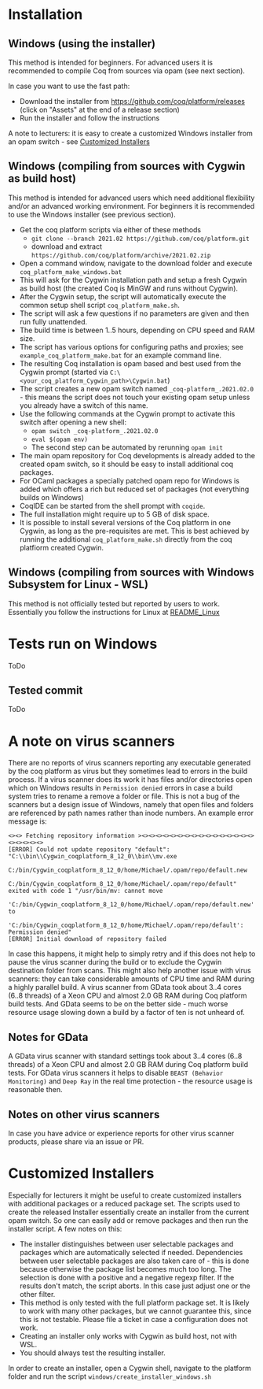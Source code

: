 # Installation

## Windows (using the installer)

This method is intended for beginners.
For advanced users it is recommended to compile Coq from sources via opam (see next section).

In case you want to use the fast path:

- Download the installer from https://github.com/coq/platform/releases (click on "Assets" at the end of a release section)
- Run the installer and follow the instructions

A note to lecturers: it is easy to create a customized Windows installer from an opam switch - see [Customized Installers](#customized-installers)

## Windows (compiling from sources with Cygwin as build host)

This method is intended for advanced users which need additional flexibility and/or an advanced working environment.
For beginners it is recommended to use the Windows installer (see previous section).

- Get the coq platform scripts via either of these methods
  - `git clone --branch 2021.02 https://github.com/coq/platform.git`
  - download and extract `https://github.com/coq/platform/archive/2021.02.zip`
- Open a command window, navigate to the download folder and execute `coq_platform_make_windows.bat`
- This will ask for the Cygwin installation path and setup a fresh Cygwin as build host (the created Coq is MinGW and runs without Cygwin).
- After the Cygwin setup, the script will automatically execute the common setup shell script `coq_platform_make.sh`.
- The script will ask a few questions if no parameters are given and then run fully unattended.
- The build time is between 1..5 hours, depending on CPU speed and RAM size.
- The script has various options for configuring paths and proxies; see `example_coq_platform_make.bat` for an example command line.
- The resulting Coq installation is opam based and best used from the Cygwin prompt (started via `C:\<your_coq_platform_Cygwin_path>\Cygwin.bat`)
- The script creates a new opam switch named `_coq-platform_.2021.02.0` - this means the script does not touch your existing opam setup unless you already have a switch of this name.
- Use the following commands at the Cygwin prompt to activate this switch after opening a new shell:
  - `opam switch _coq-platform_.2021.02.0`
  - `eval $(opam env)`
  - The second step can be automated by rerunning `opam init`
- The main opam repository for Coq developments is already added to the created opam switch, so it should be easy to install additional coq packages.
- For OCaml packages a specially patched opam repo for Windows is added which offers a rich but reduced set of packages (not everything builds on Windows)
- CoqIDE can be started from the shell prompt with `coqide`.
- The full installation might require up to 5 GB of disk space.
- It is possible to install several versions of the Coq platform in one Cygwin, as long as the pre-requisites are met. This is best achieved
by running the additional `coq_platform_make.sh` directly from the coq platfiorm created Cygwin.

## Windows (compiling from sources with Windows Subsystem for Linux - WSL)

This method is not officially tested but reported by users to work. Essentially you follow the instructions for Linux at [README_Linux](README_Linux.md)

# Tests run on Windows

ToDo

## Tested commit

ToDo

# A note on **virus scanners**

There are no reports of virus scanners reporting any executable generated by the coq platform as virus but they sometimes lead to errors in the build process.
If a virus scanner does its work it has files and/or directories open which on Windows results in `Permission denied` errors in case a build system tries to rename a remove a folder or file. This is not a bug of the scanners but a design issue of Windows, namely that open files and folders are referenced by path names rather than inode numbers. An example error message is:
```
<><> Fetching repository information ><><><><><><><><><><><><><><><><><><><><><>
[ERROR] Could not update repository "default": "C:\\bin\\Cygwin_coqplatform_8_12_0\\bin\\mv.exe
        C:/bin/Cygwin_coqplatform_8_12_0/home/Michael/.opam/repo/default.new
        C:/bin/Cygwin_coqplatform_8_12_0/home/Michael/.opam/repo/default" exited with code 1 "/usr/bin/mv: cannot move
        'C:/bin/Cygwin_coqplatform_8_12_0/home/Michael/.opam/repo/default.new' to
        'C:/bin/Cygwin_coqplatform_8_12_0/home/Michael/.opam/repo/default': Permission denied"
[ERROR] Initial download of repository failed
```
In case this happens, it might help to simply retry and if this does not help to pause the virus scanner during the build or to exclude the Cygwin destination folder from scans. This might also help another issue with virus scanners: they can take considerable amounts of CPU time and RAM during a highly parallel build. A virus scanner from GData took about 3..4 cores (6..8 threads) of a Xeon CPU and almost 2.0 GB RAM during Coq platform build tests. And GData seems to be on the better side - much worse resource usage slowing down a build by a factor of ten is not unheard of.

## Notes for GData

A GData virus scanner with standard settings took about 3..4 cores (6..8 threads) of a Xeon CPU and almost 2.0 GB RAM during Coq platform build tests. For GData virus scanners it helps to disable `BEAST (Behavior Monitoring)` and `Deep Ray` in the real time protection - the resource usage is reasonable then.

## Notes on other virus scanners

In case you have advice or experience reports for other virus scanner products, please share via an issue or PR.

# Customized Installers

Especially for lecturers it might be useful to create customized installers with additional packages or a reduced package set. The scripts used to create the released Installer essentially create an installer from the current opam switch. So one can easily add or remove packages and then run the installer script. A few notes on this:

- The installer distinguishes between user selectable packages and packages which are automatically selected if needed. Dependencies between user selectable packages are also taken care of - this is done because otherwise the package list becomes much too long. The selection is done with a positive and a negative regexp filter. If the results don't match, the script aborts. In this case just adjust one or the other filter.
- This method is only tested with the full platform package set. It is likely to work with many other packages, but we cannot guarantee this, since this is not testable. Please file a ticket in case a configuration does not work.
- Creating an installer only works with Cygwin as build host, not with WSL.
- You should always test the resulting installer.

In order to create an installer, open a Cygwin shell, navigate to the platform folder and run the script `windows/create_installer_windows.sh`
